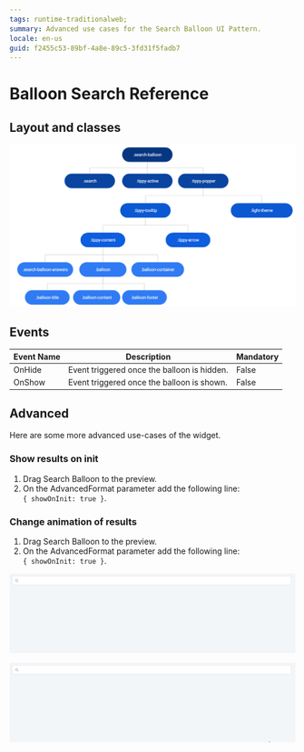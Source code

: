 ```yaml
---
tags: runtime-traditionalweb; 
summary: Advanced use cases for the Search Balloon UI Pattern.
locale: en-us
guid: f2455c53-89bf-4a8e-89c5-3fd31f5fadb7
---
```


# Balloon Search Reference

## Layout and classes

![](images/searchballoon-2-diag.png?width=800)

## Events

| **Event Name** |  **Description** |  **Mandatory**  |
| ---|---|--- |  
| OnHide | Event triggered once the balloon is hidden.  |  False  |
| OnShow | Event triggered once the balloon is shown.  |  False  |

## Advanced

Here are some more advanced use-cases of the widget.

### Show results on init

1. Drag Search Balloon to the preview.
1. On the AdvancedFormat parameter add the following line:  
`{ showOnInit: true }`.

### Change animation of results

1. Drag Search Balloon to the preview.
1. On the AdvancedFormat parameter add the following line:  
`{ showOnInit: true }`.

![](images/searchballoon-1-ss.gif?width=800)

![](images/searchballoon-2-ss.gif?width=800)

